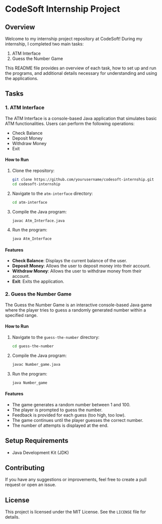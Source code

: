 
# CodeSoft Internship Project

## Overview

Welcome to my internship project repository at CodeSoft! During my internship, I completed two main tasks:

1. ATM Interface
2. Guess the Number Game

This README file provides an overview of each task, how to set up and run the programs, and additional details necessary for understanding and using the applications.

## Tasks

### 1. ATM Interface

The ATM Interface is a console-based Java application that simulates basic ATM functionalities. Users can perform the following operations:

- Check Balance
- Deposit Money
- Withdraw Money
- Exit

#### How to Run

1. Clone the repository:
    ```sh
    git clone https://github.com/yourusername/codesoft-internship.git
    cd codesoft-internship
    ```

2. Navigate to the `atm-interface` directory:
    ```sh
    cd atm-interface
    ```

3. Compile the Java program:
    ```sh
    javac Atm_Interface.java
    ```

4. Run the program:
    ```sh
    java Atm_Interface
    ```

#### Features

- **Check Balance**: Displays the current balance of the user.
- **Deposit Money**: Allows the user to deposit money into their account.
- **Withdraw Money**: Allows the user to withdraw money from their account.
- **Exit**: Exits the application.

### 2. Guess the Number Game

The Guess the Number Game is an interactive console-based Java game where the player tries to guess a randomly generated number within a specified range.

#### How to Run

1. Navigate to the `guess-the-number` directory:
    ```sh
    cd guess-the-number
    ```

2. Compile the Java program:
    ```sh
    javac Number_game.java
    ```

3. Run the program:
    ```sh
    java Number_game
    ```

#### Features

- The game generates a random number between 1 and 100.
- The player is prompted to guess the number.
- Feedback is provided for each guess (too high, too low).
- The game continues until the player guesses the correct number.
- The number of attempts is displayed at the end.

## Setup Requirements

- Java Development Kit (JDK)

## Contributing

If you have any suggestions or improvements, feel free to create a pull request or open an issue.

## License

This project is licensed under the MIT License. See the `LICENSE` file for details.

